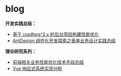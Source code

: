 # blog

**开发实践总结：**

* [基于 roadhog^2.x 的后台项目构建性能优化](https://github.com/tsejx/blog/issues/1)
* [AntDesign 组件化开发探索之表单业务设计实践总结](https://github.com/tsejx/blog/issues/2)

**理论研究系列：**

* [前端相关业务性能优化技术手段总结](https://github.com/tsejx/blog/issues/3)
* [Vue 响应式系统实现分析](https://github.com/tsejx/blog/issues/4)